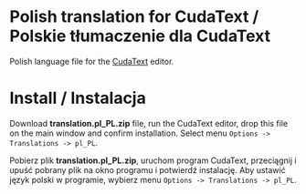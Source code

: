 # Polish translation for CudaText / Polskie tłumaczenie dla CudaText

Polish language file for the [CudaText](https://github.com/Alexey-T/CudaText) editor.


# Install / Instalacja

Download **translation.pl_PL.zip** file, run the CudaText editor, drop this file on the main window and confirm installation. Select menu `Options -> Translations -> pl_PL`.

Pobierz plik **translation.pl_PL.zip**, uruchom program CudaText, przeciągnij i upuść pobrany plik na okno programu i potwierdź instalację.
Aby ustawić język polski w programie, wybierz menu `Options -> Translations -> pl_PL`.
